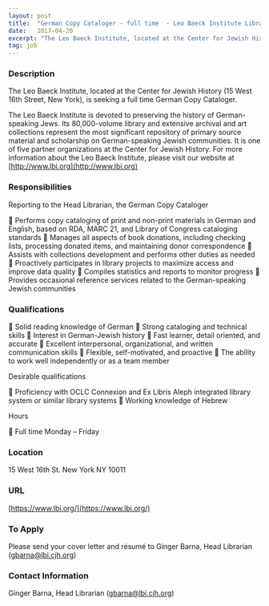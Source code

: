 ```yaml
---
layout: post
title:  "German Copy Cataloger - full time  - Leo Baeck Institute Library, New York"
date:   2017-04-20
excerpt: "The Leo Baeck Institute, located at the Center for Jewish History (15 West 16th Street, New York), is seeking a full time German Copy Cataloger. The Leo Baeck Institute is devoted to preserving the history of German-speaking Jews. Its 80,000-volume library and extensive archival and art collections represent the most..."
tag: job
---
```


### Description   

The Leo Baeck Institute, located at the Center for Jewish History (15 West 16th Street, New York), is seeking a full time German Copy Cataloger.  

The Leo Baeck Institute is devoted to preserving the history of German-speaking Jews. Its 80,000-volume library and extensive archival and art collections represent the most significant repository of primary source material and scholarship on German-speaking Jewish communities. It is one of five partner organizations at the Center for Jewish History. For more information about the Leo Baeck Institute, please visit our website at [http://www.lbi.org](http://www.lbi.org)


### Responsibilities   

Reporting to the Head Librarian, the German Copy Cataloger

	Performs copy cataloging of print and non-print materials in German and English, based on RDA, MARC 21, and Library of Congress cataloging standards
	Manages all aspects of book donations, including checking lists, processing donated items, and maintaining donor correspondence
	Assists with collections development and performs other duties as needed
	Proactively participates in library projects to maximize access and improve data quality 
	Compiles statistics and reports to monitor progress
	Provides occasional reference services related to the German-speaking Jewish communities


### Qualifications   

	Solid reading knowledge of German 
	Strong cataloging and technical skills
	Interest in German-Jewish history 
	Fast learner, detail oriented, and accurate
	Excellent interpersonal, organizational, and written communication skills
	Flexible, self-motivated, and proactive
	The ability to work well independently or as a team member

Desirable qualifications

	Proficiency with OCLC Connexion and  Ex Libris Aleph integrated library system  or similar library systems
	Working knowledge of Hebrew 

Hours

	Full time Monday – Friday 





### Location   

15 West 16th St. New York  NY 10011


### URL   

[https://www.lbi.org/](https://www.lbi.org/)

### To Apply   

Please send your cover letter and résumé to Ginger Barna, Head Librarian (gbarna@lbi.cjh.org) 




### Contact Information   

Ginger Barna, Head Librarian (gbarna@lbi.cjh.org) 

